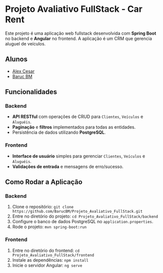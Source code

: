 # Projeto Avaliativo FullStack - Car Rent

Este projeto é uma aplicação web fullstack desenvolvida com **Spring Boot** no backend e **Angular** no frontend. A aplicação é um CRM que gerencia aluguel de veículos.

## Alunos

- [Alex Cesar](https://github.com/thealexcesar)
- [Baruc BM](https://github.com/BarucBM)

## Funcionalidades

### Backend
- **API RESTful** com operações de CRUD para `Clientes`, `Veículos` e `Aluguéis`.
- **Paginação** e **filtros** implementados para todas as entidades.
- Persistência de dados utilizando **PostgreSQL**.

### Frontend
- **Interface de usuário** simples para gerenciar `Clientes`, `Veículos` e `Aluguéis`.
- **Validações de entrada** e mensagens de erro/sucesso.

## Como Rodar a Aplicação

### Backend
1. Clone o repositório:
   `git clone https://github.com/BarucBM/Projeto_Avaliativo_FullStack.git`
2. Entre no diretório do projeto:
   `cd Projeto_Avaliativo_FullStack/backend`
3. Configure o banco de dados PostgreSQL no `application.properties`.
4. Rode o projeto:
   `mvn spring-boot:run`

### Frontend
1. Entre no diretório do frontend:
   `cd Projeto_Avaliativo_FullStack/frontend`
2. Instale as dependências:
   `npm install`
3. Inicie o servidor Angular:
   `ng serve`
